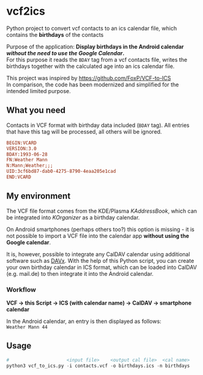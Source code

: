# vcf2ics
Python project to convert vcf contacts to an ics calendar file, which contains the **birthdays** of the contacts

Purpose of the application:
**Display birthdays in the Android calendar _without the need to use the Google Calendar_.**  
For this purpose it reads the `BDAY` tag from a vcf contacts file, writes the birthdays together with the calculated age into an ics calendar file.

This project was inspired by https://github.com/FoxP/VCF-to-ICS  
In comparison, the code has been modernized and simplified for the intended limited purpose.


## What you need
Contacts in VCF format with birthday data included (`BDAY` tag). All entries that have this tag will be processed, all others will be ignored.

```ini
BEGIN:VCARD
VERSION:3.0
BDAY:1993-06-28
FN:Weather Mann
N:Mann;Weather;;;
UID:3cf6bd87-dab0-4275-8790-4eaa205e1cad
END:VCARD
```

## My environment

The VCF file format comes from the KDE/Plasma *KAddressBook*, which can be integrated into *KOrganizer* as a birthday calendar.

On Android smartphones (perhaps others too?) this option is missing - it is not possible to import a VCF file into the calendar app **without using the Google calendar**.

It is, however, possible to integrate any CalDAV calendar using additional software such as [DAVx](https://www.davx5.com/). With the help of this Python script, you can create your own birthday calendar in ICS format, which can be loaded into CalDAV (e.g. mail.de) to then integrate it into the Android calendar.

### Workflow
**VCF -> this Script -> ICS (with calendar name) -> CalDAV -> smartphone calendar**

In the Android calendar, an entry is then displayed as follows:  
`Weather Mann 44`

## Usage

```python
#                     <input file>    <output cal file>  <cal name>
python3 vcf_to_ics.py -i contacts.vcf -o birthdays.ics -n birthdays
```
